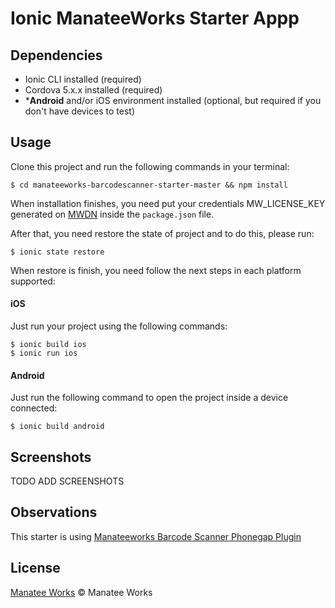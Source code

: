 # Ionic ManateeWorks Starter Appp


## Dependencies

- Ionic CLI installed (required)
- Cordova 5.x.x installed (required)
- \***Android** and/or iOS environment installed (optional, but required if you don't have devices to test)


## Usage

Clone this project and run the following commands in your terminal:

```ssh
$ cd manateeworks-barcodescanner-starter-master && npm install
```

When installation finishes, you need put your credentials MW_LICENSE_KEY generated on [MWDN](https://manateeworks.com/lpr?type=evaluation) inside the `package.json` file.

After that, you need restore the state of project and to do this, please run:

```ssh
$ ionic state restore
```

When restore is finish, you need follow the next steps in each platform supported:

#### iOS

Just run your project using the following commands:

```ssh
$ ionic build ios
$ ionic run ios
```


#### Android

Just run the following command to open the project inside a device connected:

```ssh
$ ionic build android
```

## Screenshots

TODO ADD SCREENSHOTS

## Observations

This starter is using [Manateeworks Barcode Scanner Phonegap Plugin](https://github.com/manateeworks/phonegap-manateeworks-v3.git)

## License

[Manatee Works](https://manateeworks.com) © Manatee Works
